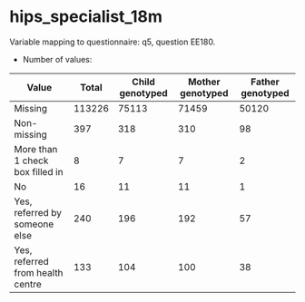 # hips_specialist_18m
Variable mapping to questionnaire: q5, question EE180.
- Number of values:

| Value | Total | Child genotyped | Mother genotyped | Father genotyped |
| ----- | ----- | --------------- | ---------------- | ---------------- |
| Missing | 113226 | 75113 | 71459 | 50120 |
| Non-missing | 397 | 318 | 310 | 98 |
| More than 1 check box filled in | 8 | 7 | 7 |2 |
| No | 16 | 11 | 11 |1 |
| Yes, referred by someone else | 240 | 196 | 192 |57 |
| Yes, referred from health centre | 133 | 104 | 100 |38 |



